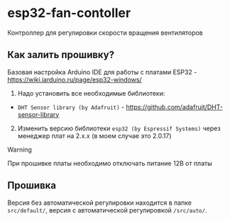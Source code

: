 # esp32-fan-contoller
Контроллер для регулировки скорости вращения вентиляторов

## Как залить прошивку?
Базовая настройка Arduino IDE для работы с платами ESP32 - https://wiki.iarduino.ru/page/esp32-windows/

1. Надо установить все необходимые библиотеки:
  - `DHT Sensor library (by Adafruit)` - https://github.com/adafruit/DHT-sensor-library 
2. Изменить версию библиотеки `esp32 (by Espressif Systems)` через менеджер плат на 2.x.x (в моем случае это 2.0.17)

> [!WARNING]
> При прошивке платы необходимо отключать питание 12В от платы

## Прошивка
Версия без автоматической регулировки находится в папке `src/default/`, версия с автоматической регулировкой `/src/auto/`.
